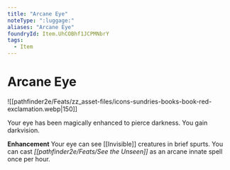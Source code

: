 ```yaml
---
title: "Arcane Eye"
noteType: ":luggage:"
aliases: "Arcane Eye"
foundryId: Item.UhCOBhf1JCPMNbrY
tags:
  - Item
---
```


# Arcane Eye
![[pathfinder2e/Feats/zz_asset-files/icons-sundries-books-book-red-exclamation.webp|150]]

Your eye has been magically enhanced to pierce darkness. You gain darkvision.

**Enhancement** Your eye can see [[Invisible]] creatures in brief spurts. You can cast _[[pathfinder2e/Feats/See the Unseen]]_ as an arcane innate spell once per hour.
